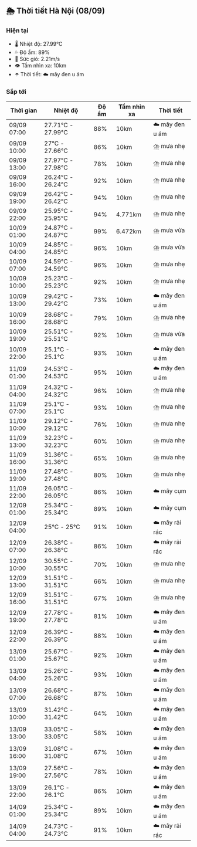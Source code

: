 ## 🌦️ Thời tiết Hà Nội (08/09)

### Hiện tại

- 🌡️ Nhiệt độ: 27.99℃
- 💦 Độ ẩm: 89%
- 💨 Sức gió: 2.21m/s
- 👁️ Tầm nhìn xa: 10km
- ☂️ Thời tiết: ☁️ mây đen u ám

### Sắp tới

| Thời gian | Nhiệt độ | Độ ẩm | Tầm nhìn xa | Thời tiết |
| --- | --- | --- | --- | --- |
| 09/09 07:00 | 27.71℃ - 27.99℃ | 88% | 10km | ☁️ mây đen u ám |
| 09/09 10:00 | 27℃ - 27.66℃ | 86% | 10km | ⛈️ mưa nhẹ |
| 09/09 13:00 | 27.97℃ - 27.98℃ | 78% | 10km | ⛈️ mưa nhẹ |
| 09/09 16:00 | 26.24℃ - 26.24℃ | 92% | 10km | ⛈️ mưa nhẹ |
| 09/09 19:00 | 26.42℃ - 26.42℃ | 94% | 10km | ⛈️ mưa nhẹ |
| 09/09 22:00 | 25.95℃ - 25.95℃ | 94% | 4.771km | ⛈️ mưa nhẹ |
| 10/09 01:00 | 24.87℃ - 24.87℃ | 99% | 6.472km | ⛈️ mưa vừa |
| 10/09 04:00 | 24.85℃ - 24.85℃ | 96% | 10km | ⛈️ mưa vừa |
| 10/09 07:00 | 24.59℃ - 24.59℃ | 96% | 10km | ⛈️ mưa nhẹ |
| 10/09 10:00 | 25.23℃ - 25.23℃ | 92% | 10km | ⛈️ mưa nhẹ |
| 10/09 13:00 | 29.42℃ - 29.42℃ | 73% | 10km | ☁️ mây đen u ám |
| 10/09 16:00 | 28.68℃ - 28.68℃ | 79% | 10km | ⛈️ mưa nhẹ |
| 10/09 19:00 | 25.51℃ - 25.51℃ | 92% | 10km | ⛈️ mưa vừa |
| 10/09 22:00 | 25.1℃ - 25.1℃ | 93% | 10km | ☁️ mây đen u ám |
| 11/09 01:00 | 24.53℃ - 24.53℃ | 95% | 10km | ☁️ mây đen u ám |
| 11/09 04:00 | 24.32℃ - 24.32℃ | 96% | 10km | ⛈️ mưa nhẹ |
| 11/09 07:00 | 25.1℃ - 25.1℃ | 93% | 10km | ⛈️ mưa nhẹ |
| 11/09 10:00 | 29.12℃ - 29.12℃ | 76% | 10km | ⛈️ mưa nhẹ |
| 11/09 13:00 | 32.23℃ - 32.23℃ | 60% | 10km | ⛈️ mưa nhẹ |
| 11/09 16:00 | 31.36℃ - 31.36℃ | 65% | 10km | ⛈️ mưa nhẹ |
| 11/09 19:00 | 27.48℃ - 27.48℃ | 80% | 10km | ⛈️ mưa nhẹ |
| 11/09 22:00 | 26.05℃ - 26.05℃ | 86% | 10km | ☁️ mây cụm |
| 12/09 01:00 | 25.34℃ - 25.34℃ | 89% | 10km | ☁️ mây cụm |
| 12/09 04:00 | 25℃ - 25℃ | 91% | 10km | ☁️ mây rải rác |
| 12/09 07:00 | 26.38℃ - 26.38℃ | 86% | 10km | ☁️ mây rải rác |
| 12/09 10:00 | 30.55℃ - 30.55℃ | 70% | 10km | ⛈️ mưa nhẹ |
| 12/09 13:00 | 31.51℃ - 31.51℃ | 66% | 10km | ⛈️ mưa nhẹ |
| 12/09 16:00 | 31.51℃ - 31.51℃ | 67% | 10km | ⛈️ mưa nhẹ |
| 12/09 19:00 | 27.78℃ - 27.78℃ | 81% | 10km | ☁️ mây đen u ám |
| 12/09 22:00 | 26.39℃ - 26.39℃ | 88% | 10km | ☁️ mây đen u ám |
| 13/09 01:00 | 25.67℃ - 25.67℃ | 92% | 10km | ☁️ mây đen u ám |
| 13/09 04:00 | 25.26℃ - 25.26℃ | 93% | 10km | ☁️ mây đen u ám |
| 13/09 07:00 | 26.68℃ - 26.68℃ | 87% | 10km | ☁️ mây đen u ám |
| 13/09 10:00 | 31.42℃ - 31.42℃ | 64% | 10km | ☁️ mây đen u ám |
| 13/09 13:00 | 33.05℃ - 33.05℃ | 58% | 10km | ☁️ mây đen u ám |
| 13/09 16:00 | 31.08℃ - 31.08℃ | 67% | 10km | ☁️ mây đen u ám |
| 13/09 19:00 | 27.56℃ - 27.56℃ | 78% | 10km | ☁️ mây đen u ám |
| 13/09 22:00 | 26.1℃ - 26.1℃ | 86% | 10km | ☁️ mây đen u ám |
| 14/09 01:00 | 25.34℃ - 25.34℃ | 89% | 10km | ☁️ mây đen u ám |
| 14/09 04:00 | 24.73℃ - 24.73℃ | 91% | 10km | ☁️ mây rải rác |
